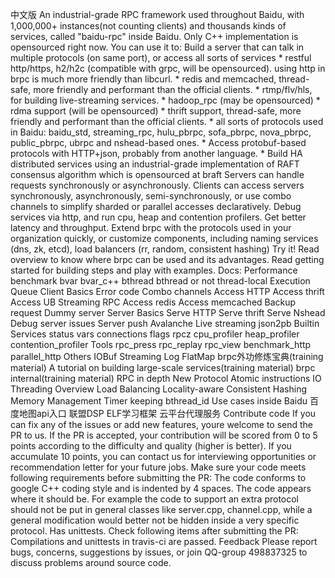 中文版 An industrial-grade RPC framework used throughout Baidu, with 1,000,000+ instances(not counting clients) and thousands kinds of services, called "baidu-rpc" inside Baidu. Only C++ implementation is opensourced right now. You can use it to: Build a server that can talk in multiple protocols (on same port), or access all sorts of services * restful http/https, h2/h2c (compatible with grpc, will be opensourced). using http in brpc is much more friendly than libcurl. * redis and memcached, thread-safe, more friendly and performant than the official clients. * rtmp/flv/hls, for building live-streaming services. * hadoop_rpc (may be opensourced) * rdma support (will be opensourced) * thrift support, thread-safe, more friendly and performant than the official clients. * all sorts of protocols used in Baidu: baidu_std, streaming_rpc, hulu_pbrpc, sofa_pbrpc, nova_pbrpc, public_pbrpc, ubrpc and nshead-based ones. * Access protobuf-based protocols with HTTP+json, probably from another language. * Build HA distributed services using an industrial-grade implementation of RAFT consensus algorithm which is opensourced at braft Servers can handle requests synchronously or asynchronously. Clients can access servers synchronously, asynchronously, semi-synchronously, or use combo channels to simplify sharded or parallel accesses declaratively. Debug services via http, and run cpu, heap and contention profilers. Get better latency and throughput. Extend brpc with the protocols used in your organization quickly, or customize components, including naming services (dns, zk, etcd), load balancers (rr, random, consistent hashing) Try it! Read overview to know where brpc can be used and its advantages. Read getting started for building steps and play with examples. Docs: Performance benchmark bvar bvar_c++ bthread bthread or not thread-local Execution Queue Client Basics Error code Combo channels Access HTTP Access thrift Access UB Streaming RPC Access redis Access memcached Backup request Dummy server Server Basics Serve HTTP Serve thrift Serve Nshead Debug server issues Server push Avalanche Live streaming json2pb Builtin Services status vars connections flags rpcz cpu_profiler heap_profiler contention_profiler Tools rpc_press rpc_replay rpc_view benchmark_http parallel_http Others IOBuf Streaming Log FlatMap brpc外功修炼宝典(training material) A tutorial on building large-scale services(training material) brpc internal(training material) RPC in depth New Protocol Atomic instructions IO Threading Overview Load Balancing Locality-aware Consistent Hashing Memory Management Timer keeping bthread_id Use cases inside Baidu 百度地图api入口 联盟DSP ELF学习框架 云平台代理服务 Contribute code If you can fix any of the issues or add new features, youre welcome to send the PR to us. If the PR is accepted, your contribution will be scored from 0 to 5 points according to the difficulty and quality (higher is better). If you accumulate 10 points, you can contact us for interviewing opportunities or recommendation letter for your future jobs. Make sure your code meets following requirements before submitting the PR: The code conforms to google C++ coding style and is indented by 4 spaces. The code appears where it should be. For example the code to support an extra protocol should not be put in general classes like server.cpp, channel.cpp, while a general modification would better not be hidden inside a very specific protocol. Has unittests. Check following items after submitting the PR: Compilations and unittests in travis-ci are passed. Feedback Please report bugs, concerns, suggestions by issues, or join QQ-group 498837325 to discuss problems around source code.